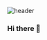 <!-- 헤더 -->
![header](https://capsule-render.vercel.app/api?type=rect&color=auto&height=300&section=header&text=I'm%20GiCheon&fontSize=90)

### Hi there 👋

<!--
**kang-gicheon/kang-gicheon** is a ✨ _special_ ✨ repository because its `README.md` (this file) appears on your GitHub profile.

Here are some ideas to get you started:

- 🔭 I’m currently working on ...
- 🌱 I’m currently learning ...
- 👯 I’m looking to collaborate on ...
- 🤔 I’m looking for help with ...
- 💬 Ask me about ...
- 📫 How to reach me: ...
- 😄 Pronouns: ...
- ⚡ Fun fact: ...
-->
